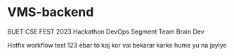 # VMS-backend
BUET CSE FEST 2023 Hackathon DevOps Segment Team Brain Dev

Hotfix workflow test 123
ebar to kaj kor vai
bekarar karke hume yu na jayiye
